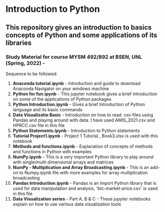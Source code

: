 # Introduction to Python
## This repository gives an introduction to basics concepts of Python and some applications of its libraries 
### Study Material for course MYSM 492/892 at BSEN, UNL (Spring, 2022) - <br>

Sequence to be followed:
  1. <b>Anaconda tutorial.ipynb</b> - Introduction and guide to download Anaconda Navigator on your windows machine
  2. <b>Python for fun.ipynb</b> - This jupyter notebook gives a brief introduction on some of the applications of Python packages
  3. <b>Python Introduction.ipynb</b> - Gives a brief Introduction of Python language and its basic commands
  4. <b>Data Visualizatio Basic</b> - Introduction on how to read .csv files using Pandas and playing around with data. I have used AMIS_2021.csv and HPRCC.csv file in this file
  5. <b>Python Statements.ipynb</b> - Introduction to Python statements
  6. <b>Tutorial Project1.ipynb</b> - Project 1 Tutorial , Book3.xlsx is used with this notebook
  7. <b>Methods and functions.ipynb</b> - Explanation of concepts of methods and functions in Python with examples
  8. <b>NumPy.ipynb</b> - This is a very important Python library to play around with single/multi dimensional arrays and matrices
  9. <b>NumPy - Multiplication and Array Broadcasting.ipynb</b> - This is an add-on to Numpy.ipynb file with more examples for array multiplication broadcasting
  10. <b>Pandas Introduction.ipynb</b> - Pandas is an import Python library that is used for data manipulation and analysis, 'btc-market-price.csv' is used in this file
  11. <b>Data Visualization series</b> - Part A, B & C - These jupyter notebooks explain on how to use various data visualization tools
